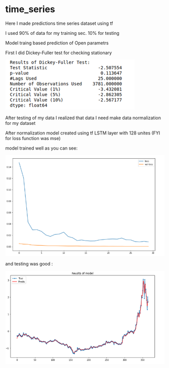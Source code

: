# time_series

Here I made predictions time series dataset using tf

I used 90% of data for my training sec. 10% for testing

Model traing based prediction of Open parametrs

First I did Dickey-Fuller test for checking stationary

![](https://github.com/tural327/time_series/blob/main/Dickey-Fuller%20test.png)

After testing of my data I realized that data I need make data normalization for my dataset

After normalization model created using tf LSTM layer with 128 unites (FYI for loss function was mse)

model trained well as you can see: 

![](https://github.com/tural327/time_series/blob/main/loss%20vs%20val_loss.png)


and testing was good :


![](https://github.com/tural327/time_series/blob/main/Reuslt.png)

